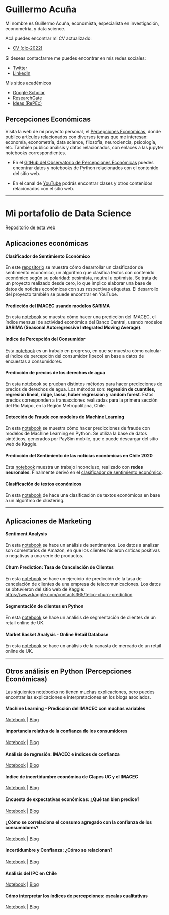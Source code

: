 # Guillermo Acuña
Mi nombre es Guillermo Acuña, economista, especialista en investigación, econometría, y data science. 

Acá puedes encontrar mi CV actualizado:
- [CV (dic-2022)](https://1drv.ms/b/s!AknnacdUetsHhNoRckWx6dhfm-CPwA?e=BMd1Pe)


Si deseas contactarme me puedes encontrar en mis redes sociales:
- [Twitter](https://twitter.com/guillermoacuna)
- [LinkedIn](https://www.linkedin.com/in/guillermoacuna/)


Mis sitios académicos
- [Google Scholar](https://scholar.google.cl/citations?user=lV-J7MsAAAAJ&hl)
- [ResearchGate](https://www.researchgate.net/profile/Guillermo_Acuna3)
- [Ideas (RePEc)](https://ideas.repec.org/e/pac70.html)


## Percepciones Económicas
Visita la web de mi proyecto personal, el [Percepciones Económicas](https://www.percepcioneseconomicas.cl/), donde publico artículos relacionados con diversos temas que me interesan: economía, econometría, data science, filosofía, neurociencia, psicología, etc. También publico análisis y datos relacionados, con enlaces a las jupyter notebooks correspondientes.

- En el [GitHub del Observatorio de Percepciones Económicas](https://github.com/percepcioneseconomicas) puedes encontrar datos y notebooks de Python relacionados con el contenido del sitio web.

- En el canal de [YouTube](https://www.youtube.com/@PercepcionesEconomicas) podrás encontrar clases y otros contenidos relacionados con el sitio web.


---

# Mi portafolio de Data Science

[Repositorio de esta web](https://github.com/guillermo-acuna/guillermo-acuna.github.io)


## Aplicaciones económicas 

#### Clasificador de Sentimiento Económico
En este [repositorio](https://github.com/percepcioneseconomicas/publicaciones/tree/main/econ-sent-class) se muestra cómo desarrollar un clasificador de sentimiento económico, un algoritmo que clasifica textos con contenido económico según su polaridad: pesimista, neutral u optimista. Se trata de un proyecto realizado desde cero, lo que implico elaborar una base de datos de noticias económicas con sus respectivas etiquetas. El desarrollo del proyecto también se puede encontrar en YouTube.

#### Predicción del IMACEC usando modelos SARIMA
En esta [notebook](https://github.com/guillermo-acuna/guillermo-acuna.github.io/blob/main/ForecastingImacec.ipynb) se muestra cómo hacer una predicción del IMACEC, el índice mensual de actividad económica del Banco Central, usando modelos **SARIMA (Seasonal Autoregressive Integrated Moving Average)**.

#### Indice de Percepción del Consumidor
Esta [notebook](https://github.com/guillermo-acuna/guillermo-acuna.github.io/blob/main/Ipeco.ipynb) es un trabajo en progreso, en que se muestra cómo calcular el índice de percepción del consumidor (Ipeco) en base a datos de encuestas a consumidores.

#### Predicción de precios de los derechos de agua
En esta [notebook](https://github.com/guillermo-acuna/guillermo-acuna.github.io/blob/main/VAC.ipynb) se prueban distintos métodos para hacer predicciones de precios de derechos de agua. Los métodos son: **regresión de cuantiles, regresión lineal, ridge, lasso, huber regression y random forest**. Estos precios corresponden a transacciones realizadas para la primera sección del Río Maipo, en la Región Metropolitana, Chile.

#### Detección de Fraude con modelos de Machine Learning
En esta [notebook](https://github.com/guillermo-acuna/guillermo-acuna.github.io/blob/main/SFDanalysis.ipynb) se muestra cómo hacer predicciones de fraude con modelos de Machine Learning en Python. Se utiliza la base de datos sintéticos, generados por PaySim mobile, que e puede descargar del sitio web de Kaggle.

#### Predicción del Sentimiento de las noticias económicas en Chile 2020
Esta [notebook](https://github.com/guillermo-acuna/guillermo-acuna.github.io/blob/main/SentimentNews.ipynb) muestra un trabajo inconcluso, realizado con **redes neuronales**. Finalmente derivó en el [clasificador de sentimiento económico](https://github.com/percepcioneseconomicas/publicaciones/tree/main/econ-sent-class).

#### Clasificación de textos económicos
En esta [notebook](https://github.com/guillermo-acuna/guillermo-acuna.github.io/blob/main/Text%20Clustering.ipynb) de hace una clasificación de textos económicos en base a un algoritmo de clústering.

---

## Aplicaciones de Marketing

#### Sentiment Analysis
En esta [notebook](https://github.com/guillermo-acuna/guillermo-acuna.github.io/blob/main/SentimentAnalysis.ipynb) se hace un análisis de sentimentos. Los datos a analizar son comentarios de Amazon, en que los clientes hicieron críticas positivas o negativas a una serie de productos.

#### Churn Prediction: Tasa de Cancelación de Clientes
En esta [notebook](https://github.com/guillermo-acuna/guillermo-acuna.github.io/blob/main/Churn.ipynb) se hace un ejercicio de predicción de la tasa de cancelación de clientes de una empresa de telecomunicaciones. Los datos se obtuvieron del sitio web de Kaggle: https://www.kaggle.com/contacts365/telco-churn-prediction

#### Segmentación de clientes en Python
En esta [notebook](https://github.com/guillermo-acuna/guillermo-acuna.github.io/blob/main/CustSeg.ipynb) se hace un análisis de segmentación de clientes de un retail online de UK. 

#### Market Basket Analysis - Online Retail Database
En esta [notebook](https://github.com/guillermo-acuna/guillermo-acuna.github.io/blob/main/MBAonlineRetail.ipynb) se hace un análisis de la canasta de mercado de un retail online de UK. 

---

## Otros análisis en Python (Percepciones Económicas)
Las siguientes notebooks no tienen muchas explicaciones, pero puedes encontrar las explicaciones e interpretaciones en los blogs asociados.


#### Machine Learning – Predicción del IMACEC con muchas variables
[Notebook](https://github.com/percepcioneseconomicas/publicaciones/blob/main/prediccion_imacec/prediccion_imacec%20-%20pandemia.ipynb) | 
[Blog](https://www.percepcioneseconomicas.cl/analisis/machine-learning-prediccion-del-imacec-con-muchas-variables/)

#### Importancia relativa de la confianza de los consumidores
[Notebook](https://github.com/percepcioneseconomicas/publicaciones/blob/main/importancia/importancia.ipynb) | 
[Blog](https://www.percepcioneseconomicas.cl/analisis/importancia-relativa-de-los-indices-de-confianza/)

#### Análisis de regresión: IMACEC e índices de confianza
[Notebook](https://github.com/percepcioneseconomicas/publicaciones/blob/main/imacec_regresiones/regresiones-imacec.ipynb) | 
[Blog](https://www.percepcioneseconomicas.cl/analisis/analisis-de-regresion-imacec-e-indices-de-confianza/)

#### Indice de incertidumbre económica de Clapes UC y el IMACEC
[Notebook](https://github.com/percepcioneseconomicas/publicaciones/blob/main/iiec_imacec/iiec_imacec.ipynb) | 
[Blog](https://www.percepcioneseconomicas.cl/analisis/indice-de-incertidumbre-economica-de-clapes-uc-y-el-imacec/)

#### Encuesta de expectativas económicas: ¿Qué tan bien predice?
[Notebook](https://github.com/percepcioneseconomicas/publicaciones/tree/main/bc_exp_imacec_inflacion) | 
[Blog](https://www.percepcioneseconomicas.cl/analisis/encuesta-de-expectativas-economicas-que-tan-bien-predice/)

#### ¿Cómo se correlaciona el consumo agregado con la confianza de los consumidores?
[Notebook](https://github.com/percepcioneseconomicas/publicaciones/blob/main/consumo_y_confianza/consumo_y_confianza.ipynb) | 
[Blog](https://www.percepcioneseconomicas.cl/analisis/como-se-correlaciona-el-consumo-agregado-con-la-confianza-de-los-consumidores/)

#### Incertidumbre y Confianza: ¿Cómo se relacionan?
[Notebook](https://github.com/percepcioneseconomicas/publicaciones/blob/main/incertidumbre_y_confianza/epuc_vs_confianza.ipynb) | 
[Blog](https://www.percepcioneseconomicas.cl/analisis/incertidumbre-y-confianza-como-se-relacionan/)

#### Análisis del IPC en Chile
[Notebook](https://github.com/percepcioneseconomicas/publicaciones/blob/main/variacion_precios/precios.ipynb) | 
[Blog](https://www.percepcioneseconomicas.cl/analisis/como-han-variado-los-precios-en-chile/)

#### Cómo interpretar los índices de percepciones: escalas cualitativas
[Notebook](https://github.com/percepcioneseconomicas/publicaciones/blob/main/escala_cualitativa/escala_cualitativa.ipynb) | 
[Blog](https://www.percepcioneseconomicas.cl/indices/como-interpretar-los-indices-de-percepciones-escalas-cualitativas/)
